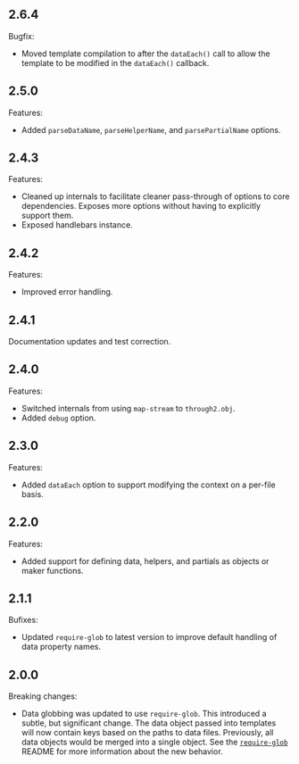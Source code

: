 ## 2.6.4

Bugfix:

- Moved template compilation to after the `dataEach()` call to allow the template to be modified in the `dataEach()` callback.

## 2.5.0

Features:

- Added `parseDataName`, `parseHelperName`, and `parsePartialName` options.

## 2.4.3

Features:

- Cleaned up internals to facilitate cleaner pass-through of options to core dependencies. Exposes more options without having to explicitly support them.
- Exposed handlebars instance.

## 2.4.2

Features:

- Improved error handling.

## 2.4.1

Documentation updates and test correction.

## 2.4.0

Features:

- Switched internals from using `map-stream` to `through2.obj`.
- Added `debug` option.

## 2.3.0

Features:

- Added `dataEach` option to support modifying the context on a per-file basis.

## 2.2.0

Features:

- Added support for defining data, helpers, and partials as objects or maker functions.

## 2.1.1

Bufixes:

- Updated `require-glob` to latest version to improve default handling of data property names.

## 2.0.0

Breaking changes:

- Data globbing was updated to use `require-glob`. This introduced a subtle, but significant change. The data object passed into templates will now contain keys based on the paths to data files. Previously, all data objects would be merged into a single object. See the [`require-glob`][reqglob] README for more information about the new behavior.

[reqglob]: http://github.com/shannonmoeller/require-glob
